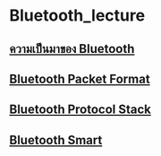 # Bluetooth_lecture

## [ความเป็นมาของ Bluetooth](https://github.com/Special-Topic-2567/Bluetooth_lecture/blob/main/Bluetooth_1.md)

## [Bluetooth Packet Format](https://github.com/Special-Topic-2567/Bluetooth_lecture/blob/main/Bluetooth_2.md)

## [Bluetooth Protocol Stack](https://github.com/Special-Topic-2567/Bluetooth_lecture/blob/main/Bluetooth_3.md)

## [Bluetooth Smart](https://github.com/Special-Topic-2567/Bluetooth_lecture/blob/main/Bluetooth_4.md)
